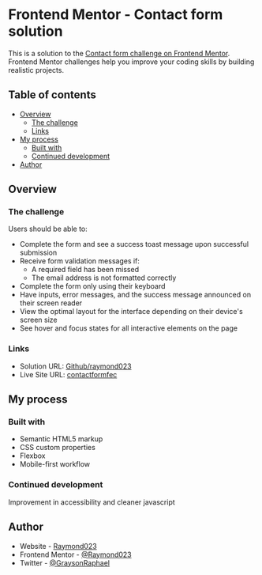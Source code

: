 # Frontend Mentor - Contact form solution

This is a solution to the [Contact form challenge on Frontend Mentor](https://www.frontendmentor.io/challenges/contact-form--G-hYlqKJj). Frontend Mentor challenges help you improve your coding skills by building realistic projects. 

## Table of contents

- [Overview](#overview)
  - [The challenge](#the-challenge)
  - [Links](#links)
- [My process](#my-process)
  - [Built with](#built-with)
  - [Continued development](#continued-development)
- [Author](#author)

## Overview

### The challenge

Users should be able to:

- Complete the form and see a success toast message upon successful submission
- Receive form validation messages if:
  - A required field has been missed
  - The email address is not formatted correctly
- Complete the form only using their keyboard
- Have inputs, error messages, and the success message announced on their screen reader
- View the optimal layout for the interface depending on their device's screen size
- See hover and focus states for all interactive elements on the page


### Links

- Solution URL: [Github/raymond023](https://github.com/Raymond023/contact-form)
- Live Site URL: [contactformfec](https://contactformfec.netlify.app)

## My process

### Built with

- Semantic HTML5 markup
- CSS custom properties
- Flexbox
- Mobile-first workflow


### Continued development

Improvement in accessibility and cleaner javascript

## Author

- Website - [Raymond023](https://www.github/Raymond023.com)
- Frontend Mentor - [@Raymond023](https://www.frontendmentor.io/profile/raymond023)
- Twitter - [@GraysonRaphael](https://www.twitter.com/graysonraphael)
